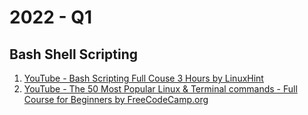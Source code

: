 # 2022 - Q1

## Bash Shell Scripting

1. [YouTube - Bash Scripting Full Couse 3 Hours by LinuxHint](https://www.youtube.com/watch?v=e7BufAVwDiM&ab_channel=linuxhint)
2. [YouTube - The 50 Most Popular Linux & Terminal commands - Full Course for Beginners by FreeCodeCamp.org](https://www.youtube.com/watch?v=ZtqBQ68cfJc&ab_channel=freeCodeCamp.org)
